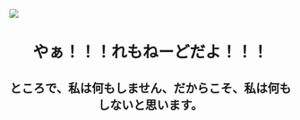 ![](https://user-images.githubusercontent.com/40102073/91555234-90e63580-e96b-11ea-945a-c7a0eff20c90.jpg)
<h1 align="center">やぁ！！！れもねーどだよ！！！</h1>
<h2 align="center">ところで、私は何もしません、だからこそ、私は何もしないと思います。</h2>

